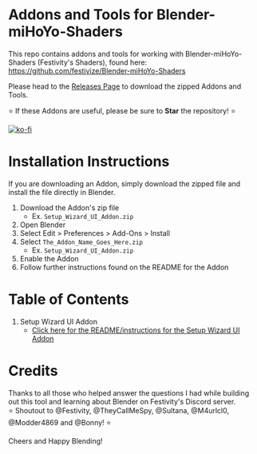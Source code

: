 # Addons and Tools for Blender-miHoYo-Shaders

This repo contains addons and tools for working with Blender-miHoYo-Shaders (Festivity's Shaders), found here: https://github.com/festivize/Blender-miHoYo-Shaders

Please head to the [Releases Page](https://github.com/michael-gh1/Addons-And-Tools-For-Blender-miHoYo-Shaders/releases) to download the zipped Addons and Tools.

:star: If these Addons are useful, please be sure to **Star** the repository! :star:

[![ko-fi](https://ko-fi.com/img/githubbutton_sm.svg)](https://ko-fi.com/M4M4ET8D2)

# Installation Instructions

If you are downloading an Addon, simply download the zipped file and install the file directly in Blender.

1. Download the Addon's zip file
    * Ex. `Setup_Wizard_UI_Addon.zip`
2. Open Blender
3. Select Edit > Preferences > Add-Ons > Install
4. Select `The_Addon_Name_Goes_Here.zip`
    * Ex. `Setup_Wizard_UI_Addon.zip`
5. Enable the Addon
6. Follow further instructions found on the README for the Addon

# Table of Contents
1. Setup Wizard UI Addon
    * [Click here for the README/instructions for the Setup Wizard UI Addon](https://github.com/michael-gh1/Addons-And-Tools-For-Blender-miHoYo-Shaders/tree/main/setup_wizard/README.md)


# Credits

Thanks to all those who helped answer the questions I had while building out this tool and learning about Blender on Festivity's Discord server.
<br>
:star: Shoutout to @Festivity, @TheyCallMeSpy, @Sultana, @M4urlcl0, @Modder4869 and @Bonny! :star: 

Cheers and Happy Blending!
